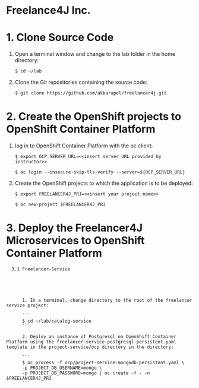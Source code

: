 # Freelance4J Inc.

# 1. Clone Source Code

   1. Open a terminal window and change to the lab folder in the home directory:  

      ```
      $ cd ~/lab 
      ```

   2. Clone the Git repositories containing the source code: 

      ```
      $ git clone https://github.com/akkarapol/freelancer4j.git
      ```

# 2. Create the OpenShift projects to OpenShift Container Platform

   1. log in to OpenShift Container Platform with the oc client:
      
      ```
      $ export OCP_SERVER_URL=<<insert server URL provided by instructor>>

      $ oc login --insecure-skip-tls-verify --server=${OCP_SERVER_URL}
      ```
      
   2. Create the OpenShift projects to which the application is to be deployed:
  
      ```
      $ export FREELANCER4J_PRJ=<<insert your project name>>

      $ oc new-project $FREELANCER4J_PRJ
      ```
   
 # 3. Deploy the Freelancer4J Microservices to OpenShift Container Platform
 
      3.1 Freelancer-Service
      
      
      
      
      
          1. In a terminal, change directory to the root of the freelancer service project:
          
          ```          
          $ cd ~/lab/catalog-service          
          ```
          
          2. Deploy an instance of Postgresql on OpenShift Container Platform using the freelancer-service-postgresql-persistent.yaml template in the project-service/ocp directory in the directory:
         
          ``` 
          $ oc process -f ocp/project-service-mongodb-persistent.yaml \
          -p PROJECT_DB_USERNAME=mongo \
          -p PROJECT_DB_PASSWORD=mongo | oc create -f - -n $FREELANCER4J_PRJ
          ```
